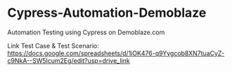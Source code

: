 # Cypress-Automation-Demoblaze
Automation Testing using Cypress on Demoblaze.com

Link Test Case & Test Scenario:
https://docs.google.com/spreadsheets/d/1iOK476-q9Yygcob8XN7tuaCyZ-c9NkA--SW5lcum2Eg/edit?usp=drive_link
